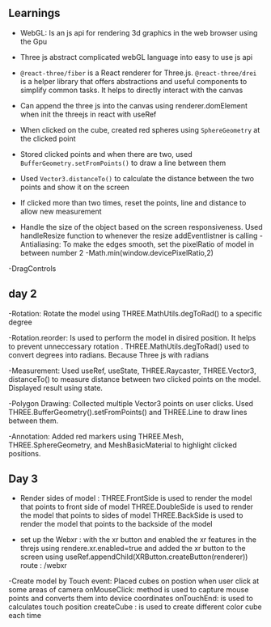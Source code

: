 ## Learnings
- WebGL: Is an js api for rendering 3d graphics in the web browser using the Gpu
- Three js abstract complicated webGL language into easy to use js api
- `@react-three/fiber` is a React renderer for Three.js. `@react-three/drei` is a helper library that offers abstractions and useful components to simplify common tasks. It helps to directly interact with the canvas
- Can append the three js into the canvas using renderer.domElement when init the threejs in react with useRef

- When clicked on the cube, created red spheres using `SphereGeometry` at the clicked point
- Stored clicked points and when there are two, used `BufferGeometry.setFromPoints()` to draw a line between them
- Used `Vector3.distanceTo()` to calculate the distance between the two points and show it on the screen
- If clicked more than two times, reset the points, line and distance to allow new measurement

- Handle the size of the object based on the screen responsiveness. Used handleResize function to whenever the resize addEventlistner is calling
-Antialiasing: To make the edges smooth, set the pixelRatio of model in between number 2  -Math.min(window.devicePixelRatio,2)

-DragControls

## day 2

-Rotation: Rotate the model using THREE.MathUtils.degToRad() to a specific degree

-Rotation.reorder: Is used to perform the model in disired position. It helps to prevent unneccessary rotation .
                  THREE.MathUtils.degToRad() used to convert degrees into radians. Because Three js with radians
            
-Measurement: Used useRef, useState, THREE.Raycaster, THREE.Vector3, distanceTo() to measure distance between two clicked points on the model. Displayed result using state.

-Polygon Drawing: Collected multiple Vector3 points on user clicks. Used THREE.BufferGeometry().setFromPoints() and THREE.Line to draw lines between them.

-Annotation: Added red markers using THREE.Mesh, THREE.SphereGeometry, and MeshBasicMaterial to highlight clicked positions.


## Day 3

- Render sides of model : THREE.FrontSide  is used to render the model that points to front side of model
                          THREE.DoubleSide is used to render the model that points to sides of model
                          THREE.BackSide is used to render the model that points to the backside of the model

- set up the Webxr : with the xr button and enabled the xr features in the threjs using rendere.xr.enabled=true
                     and added the xr button to the screen using useRef.appendChild(XRButton.createButton(renderer))
                     route : /webxr

-Create model by Touch event: Placed cubes on postion when user click at some areas of camera
                   onMouseClick: method is used to capture mouse points and converts them into device coordinates
                   onTouchEnd: is used to calculates touch position
                   createCube : is used to create different color cube each time
                  
